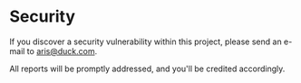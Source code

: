 # Security

If you discover a security vulnerability within this project, please send an e-mail to <aris@duck.com>.

All reports will be promptly addressed, and you'll be credited accordingly.
